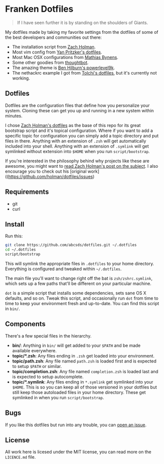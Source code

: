 # Franken Dotfiles

> If I have seen further it is by standing on the shoulders of Giants.

My dotfiles made by taking my favorite settings from the dotfiles of some of the best developers and communities out there:

- The installation script from [Zach Holman](https://github.com/holman).
- Most vim config from [Yan Pritzker's dotfiles](https://github.com/skwp/dotfiles).
- Most Mac OSX configurations from [Mathias Bynens](https://github.com/mathiasbynens/dotfiles).
- Some other goodies from [thoughtbot](https://github.com/thoughtbot/dotfiles).
- The amazing theme is [Ben Hilburn's powerlevel9k](https://github.com/bhilburn/powerlevel9k).
- The nethackrc example I got from [Tolchi's dotfiles](https://github.com/Tolchi/dotfile
), but it's currently not working.



## Dotfiles

Dotfiles are the configuration files that define how you personalize your system. Cloning these can get you up and running in a new system within minutes.

I chose [Zach Holman's dotfiles](https://github.com/holman/dotfiles) as the base of this repo for its great bootstrap script and it's topical configuration. Where if you want to add a specific topic for configuration you can simply add a topic directory and put
files in there. Anything with an extension of `.zsh` will get automatically
included into your shell. Anything with an extension of `.symlink` will get
symlinked without extension into `$HOME` when you run `script/bootstrap`.

If you're interested in the philosophy behind why projects like these are
awesome, you might want to [read Zach Holman's post on the
subject](http://zachholman.com/2010/08/dotfiles-are-meant-to-be-forked/). I also encourage you to check out his [original work]((https://github.com/holman/dotfiles/issues)

## Requirements

 - git
 - curl

## Install

Run this:

```sh
git clone https://github.com/abcsds/dotfiles.git ~/.dotfiles
cd ~/.dotfiles
script/bootstrap
```

This will symlink the appropriate files in `.dotfiles` to your home directory.
Everything is configured and tweaked within `~/.dotfiles`.

The main file you'll want to change right off the bat is `zsh/zshrc.symlink`,
which sets up a few paths that'll be different on your particular machine.

`dot` is a simple script that installs some dependencies, sets sane OS X
defaults, and so on. Tweak this script, and occasionally run `dot` from
time to time to keep your environment fresh and up-to-date. You can find
this script in `bin/`.

## Components

There's a few special files in the hierarchy.

- **bin/**: Anything in `bin/` will get added to your `$PATH` and be made
  available everywhere.
- **topic/\*.zsh**: Any files ending in `.zsh` get loaded into your
  environment.
- **topic/path.zsh**: Any file named `path.zsh` is loaded first and is
  expected to setup `$PATH` or similar.
- **topic/completion.zsh**: Any file named `completion.zsh` is loaded
  last and is expected to setup autocomplete.
- **topic/\*.symlink**: Any files ending in `*.symlink` get symlinked into
  your `$HOME`. This is so you can keep all of those versioned in your dotfiles
  but still keep those autoloaded files in your home directory. These get
  symlinked in when you run `script/bootstrap`.

## Bugs

If you like this dotfiles but run into any trouble, you can [open an issue](https://github.com/abcsds/dotfiles/issues).

## License

All work here is licesed under the MIT license, you can read more on the `LICENCE.md` file.
